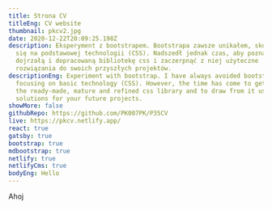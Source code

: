 ```yaml
---
title: Strona CV
titleEng: CV website
thumbnail: pkcv2.jpg
date: 2020-12-22T20:09:25.198Z
description: Eksperyment z bootstrapem. Bootstrapa zawsze unikałem, skupiając
  się na podstawowej technologii (CSS). Nadszedł jednak czas, aby poznać gotową,
  dojrzałą i dopracowaną bibliotekę css i zaczerpnąć z niej użyteczne
  rozwiązania do swoich przyszłych projektów.
descriptionEng: Experiment with bootstrap. I have always avoided bootstrap by
  focusing on basic technology (CSS). However, the time has come to get to know
  the ready-made, mature and refined css library and to draw from it useful
  solutions for your future projects.
showMore: false
githubRepo: https://github.com/PK007PK/P35CV
live: https://pkcv.netlify.app/
react: true
gatsby: true
bootstrap: true
mdbootstrap: true
netlify: true
netlifyCms: true
bodyEng: Hello
---
```


Ahoj
